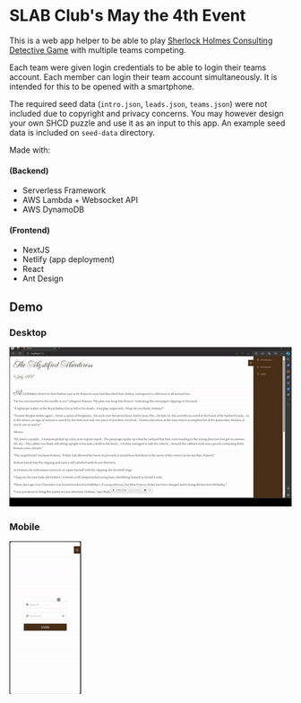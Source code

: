 # SLAB Club's May the 4th Event

This is a web app helper to be able to play [Sherlock Holmes Consulting Detective Game](https://www.spacecowboys.fr/sherlock-holmes-consultingdetective) with multiple teams competing.

Each team were given login credentials to be able to login their teams account. Each member can login their team account simultaneously. It is intended for this to be opened with a smartphone.

The required seed data (`intro.json`, `leads.json`, `teams.json`) were not included due to copyright and privacy concerns. You may however design your own SHCD puzzle and use it as an input to this app. An example seed data is included on `seed-data` directory.

Made with:

#### (Backend)

- Serverless Framework
- AWS Lambda + Websocket API
- AWS DynamoDB

#### (Frontend)

- NextJS
- Netlify (app deployment)
- React
- Ant Design

## Demo

### Desktop

![Desktop](/docs/media/desktop.gif)

### Mobile

![Mobile](/docs/media/mobile.gif)
